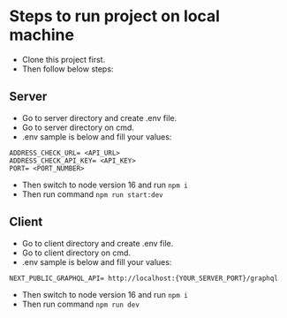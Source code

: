 # Steps to run project on local machine
* Clone this project first.
* Then follow below steps:

## Server
* Go to server directory and create .env file.
* Go to server directory on cmd.
* .env sample is below and fill your values:
```
ADDRESS_CHECK_URL= <API_URL>
ADDRESS_CHECK_API_KEY= <API_KEY>
PORT= <PORT_NUMBER>
```
* Then switch to node version 16 and run `npm i`
* Then run command `npm run start:dev`

## Client
* Go to client directory and create .env file.
* Go to client directory on cmd.
* .env sample is below and fill your values:
```
NEXT_PUBLIC_GRAPHQL_API= http://localhost:{YOUR_SERVER_PORT}/graphql
```
* Then switch to node version 16 and run `npm i`
* Then run command `npm run dev`